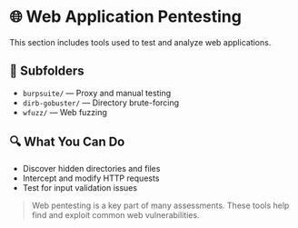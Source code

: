 # 🌐 Web Application Pentesting

This section includes tools used to test and analyze web applications.

## 📂 Subfolders
- `burpsuite/` — Proxy and manual testing
- `dirb-gobuster/` — Directory brute-forcing
- `wfuzz/` — Web fuzzing

## 🔍 What You Can Do
- Discover hidden directories and files
- Intercept and modify HTTP requests
- Test for input validation issues

> Web pentesting is a key part of many assessments. These tools help find and exploit common web vulnerabilities.
